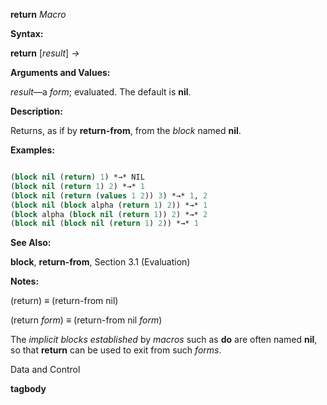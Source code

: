 **return** *Macro* 



**Syntax:** 



**return** [*result*] *→* 



**Arguments and Values:** 



*result*—a *form*; evaluated. The default is **nil**. 



**Description:** 



Returns, as if by **return-from**, from the *block* named **nil**. 



**Examples:**
```lisp

(block nil (return) 1) *→* NIL 
(block nil (return 1) 2) *→* 1 
(block nil (return (values 1 2)) 3) *→* 1, 2 
(block nil (block alpha (return 1) 2)) *→* 1 
(block alpha (block nil (return 1)) 2) *→* 2 
(block nil (block nil (return 1) 2)) *→* 1 

```
**See Also:** 



**block**, **return-from**, Section 3.1 (Evaluation) 



**Notes:** 



(return) *≡* (return-from nil) 



(return *form*) *≡* (return-from nil *form*) 



The *implicit blocks established* by *macros* such as **do** are often named **nil**, so that **return** can be used to exit from such *forms*. 



Data and Control 











**tagbody** 



